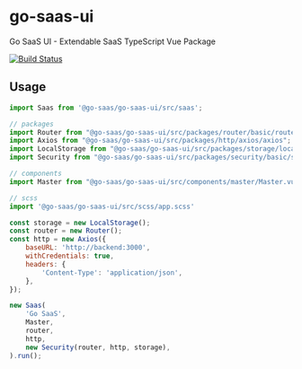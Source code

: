 # go-saas-ui

Go SaaS UI - Extendable SaaS TypeScript Vue Package

[![Build Status](https://ci.loeffel.io/api/badges/loeffel-io/go-saas-ui/status.svg)](https://ci.loeffel.io/loeffel-io/go-saas-ui)

## Usage

```javascript
import Saas from '@go-saas/go-saas-ui/src/saas';

// packages
import Router from "@go-saas/go-saas-ui/src/packages/router/basic/router";
import Axios from "@go-saas/go-saas-ui/src/packages/http/axios/axios";
import LocalStorage from "@go-saas/go-saas-ui/src/packages/storage/local-storage/local-storage";
import Security from "@go-saas/go-saas-ui/src/packages/security/basic/security";

// components
import Master from "@go-saas/go-saas-ui/src/components/master/Master.vue";

// scss
import '@go-saas/go-saas-ui/src/scss/app.scss'

const storage = new LocalStorage();
const router = new Router();
const http = new Axios({
    baseURL: 'http://backend:3000',
    withCredentials: true,
    headers: {
        'Content-Type': 'application/json',
    },
});

new Saas(
    'Go SaaS',
    Master,
    router,
    http,
    new Security(router, http, storage),
).run();
```
